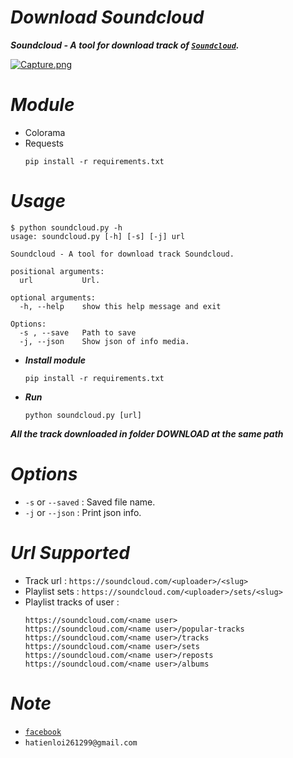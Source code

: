 # ***Download Soundcloud***

***Soundcloud - A tool for download track of [`Soundcloud`](https://soundcloud.com/).***

[![Capture.png](https://i.postimg.cc/qqd8ZWGP/Capture.png)](https://postimg.cc/1nJn8C2B)

# ***Module***
  - Colorama
  - Requests
     ```
     pip install -r requirements.txt
     ```  
 
# ***Usage***

```
$ python soundcloud.py -h
usage: soundcloud.py [-h] [-s] [-j] url

Soundcloud - A tool for download track Soundcloud.

positional arguments:
  url           Url.

optional arguments:
  -h, --help    show this help message and exit

Options:
  -s , --save   Path to save
  -j, --json    Show json of info media.
  ```

  - ***Install module***
      ```
      pip install -r requirements.txt
      ```
  - ***Run*** 
      ```
      python soundcloud.py [url]
      ```
  ***All the track downloaded in folder DOWNLOAD at the same path***

# ***Options***
  - `-s` or `--saved` : Saved file name.
  - `-j` or `--json`  : Print json info.
  
# ***Url Supported***
- Track url : ```https://soundcloud.com/<uploader>/<slug>```
- Playlist sets : ```https://soundcloud.com/<uploader>/sets/<slug>```
- Playlist tracks of user : 
    ```
    https://soundcloud.com/<name user>
    https://soundcloud.com/<name user>/popular-tracks
    https://soundcloud.com/<name user>/tracks
    https://soundcloud.com/<name user>/sets
    https://soundcloud.com/<name user>/reposts
    https://soundcloud.com/<name user>/albums
    ``` 

# ***Note***
  - [`facebook`](https://www.facebook.com/hatien.l0i2612/)
  - `hatienloi261299@gmail.com`
